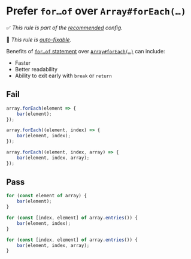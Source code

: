 # Prefer `for…of` over `Array#forEach(…)`

<!-- Do not manually modify RULE_NOTICE part. Run: `npm run generate-rule-notices` -->
<!-- RULE_NOTICE -->
✅ *This rule is part of the [recommended](https://github.com/sindresorhus/eslint-plugin-unicorn#recommended-config) config.*

🔧 *This rule is [auto-fixable](https://eslint.org/docs/user-guide/command-line-interface#fixing-problems).*
<!-- /RULE_NOTICE -->

Benefits of [`for…of` statement](https://developer.mozilla.org/en-US/docs/Web/JavaScript/Reference/Statements/for...of) over [`Array#forEach(…)`](https://developer.mozilla.org/en-US/docs/Web/JavaScript/Reference/Global_Objects/Array/forEach) can include:

- Faster
- Better readability
- Ability to exit early with `break` or `return`

## Fail

```js
array.forEach(element => {
	bar(element);
});
```

```js
array.forEach((element, index) => {
	bar(element, index);
});
```

```js
array.forEach((element, index, array) => {
	bar(element, index, array);
});
```

## Pass

```js
for (const element of array) {
	bar(element);
}
```

```js
for (const [index, element] of array.entries()) {
	bar(element, index);
}
```

```js
for (const [index, element] of array.entries()) {
	bar(element, index, array);
}
```
